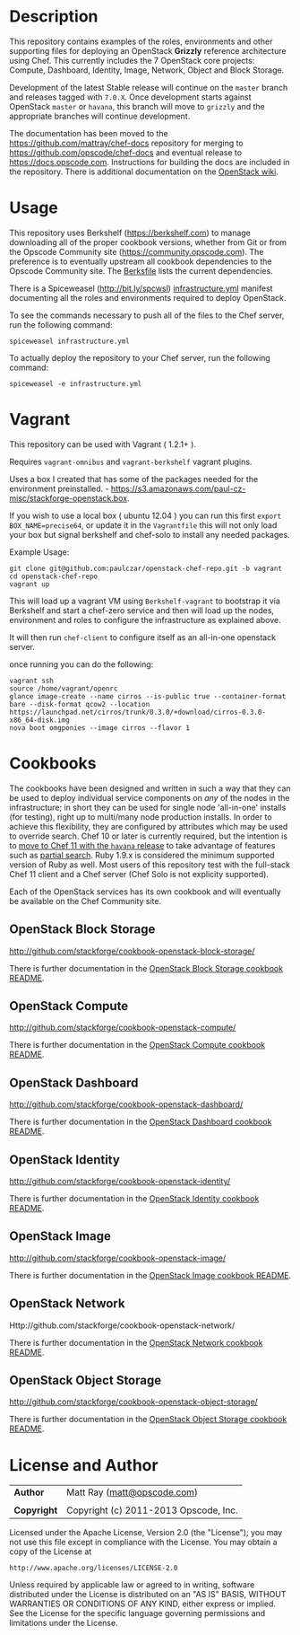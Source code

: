 # Description #

This repository contains examples of the roles, environments and other supporting files for deploying an OpenStack **Grizzly** reference architecture using Chef. This currently includes the 7 OpenStack core projects: Compute, Dashboard, Identity, Image, Network, Object and Block Storage.

Development of the latest Stable release will continue on the `master` branch and releases tagged with `7.0.X`. Once development starts against OpenStack `master` or `havana`, this branch will move to `grizzly` and the appropriate branches will continue development.

The documentation has been moved to the https://github.com/mattray/chef-docs repository for merging to https://github.com/opscode/chef-docs and eventual release to https://docs.opscode.com. Instructions for building the docs are included in the repository. There is additional documentation on the [OpenStack wiki](https://wiki.openstack.org/wiki/Chef/GettingStarted).

# Usage #

This repository uses Berkshelf (https://berkshelf.com) to manage downloading all of the proper cookbook versions, whether from Git or from the Opscode Community site (https://community.opscode.com). The preference is to eventually upstream all cookbook dependencies to the Opscode Community site. The [Berksfile](Berksfile) lists the current dependencies.

There is a Spiceweasel (http://bit.ly/spcwsl) [infrastructure.yml](infrastructure.yml) manifest documenting all the roles and environments required to deploy OpenStack.

To see the commands necessary to push all of the files to the Chef server, run the following command:

```
spiceweasel infrastructure.yml
```

To actually deploy the repository to your Chef server, run the following command:

```
spiceweasel -e infrastructure.yml
```

# Vagrant #

This repository can be used with Vagrant ( 1.2.1+ ).

Requires `vagrant-omnibus` and `vagrant-berkshelf` vagrant plugins.

Uses a box I created that has some of the packages needed for the environment preinstalled. - https://s3.amazonaws.com/paul-cz-misc/stackforge-openstack.box.

If you wish to use a local box ( ubuntu 12.04 ) you can run this first `export BOX_NAME=precise64`,  or update it in the `Vagrantfile`  this will not only load your box but signal berkshelf and chef-solo to install any needed packages.

Example Usage:

```
git clone git@github.com:paulczar/openstack-chef-repo.git -b vagrant 
cd openstack-chef-repo
vagrant up
```


This will load up a vagrant VM using `Berkshelf-vagrant` to bootstrap it via Berkshelf and start a chef-zero service and then will load up the nodes, environment and roles to configure the infrastructure as explained above.

It will then run `chef-client` to configure itself as an all-in-one openstack server.

once running you can do the following:

```
vagrant ssh
source /home/vagrant/openrc
glance image-create --name cirros --is-public true --container-format bare --disk-format qcow2 --location https://launchpad.net/cirros/trunk/0.3.0/+download/cirros-0.3.0-x86_64-disk.img
nova boot omgponies --image cirros --flavor 1
```

# Cookbooks #

The cookbooks have been designed and written in such a way that they can be used to deploy individual service components on _any_ of the nodes in the infrastructure; in short they can be used for single node 'all-in-one' installs (for testing), right up to multi/many node production installs. In order to achieve this flexibility, they are configured by attributes which may be used to override search. Chef 10 or later is currently required, but the intention is to [move to Chef 11 with the `havana` release](https://bugs.launchpad.net/openstack-chef/+bug/1183540) to take advantage of features such as [partial search](http://docs.opscode.com/essentials_search_partial.html). Ruby 1.9.x is considered the minimum supported version of Ruby as well. Most users of this repository test with the full-stack Chef 11 client and a Chef server (Chef Solo is not explicity supported).

Each of the OpenStack services has its own cookbook and will eventually be available on the Chef Community site.

## OpenStack Block Storage ##

http://github.com/stackforge/cookbook-openstack-block-storage/

There is further documentation in the [OpenStack Block Storage cookbook README](http://github.com/stackforge/cookbook-openstack-block-storage/).

## OpenStack Compute ##

http://github.com/stackforge/cookbook-openstack-compute/

There is further documentation in the [OpenStack Compute cookbook README](http://github.com/stackforge/cookbook-openstack-compute/).

## OpenStack Dashboard ##

http://github.com/stackforge/cookbook-openstack-dashboard/

There is further documentation in the [OpenStack Dashboard cookbook README](http://github.com/stackforge/cookbook-openstack-dashboard/).

## OpenStack Identity ##

http://github.com/stackforge/cookbook-openstack-identity/

There is further documentation in the [OpenStack Identity cookbook README](http://github.com/stackforge/cookbook-openstack-identity/).

## OpenStack Image ##

http://github.com/stackforge/cookbook-openstack-image/

There is further documentation in the [OpenStack Image cookbook README](http://github.com/stackforge/cookbook-openstack-image/).

## OpenStack Network ##

Http://github.com/stackforge/cookbook-openstack-network/

There is further documentation in the [OpenStack Network cookbook README](http://github.com/stackforge/cookbook-openstack-network/).

## OpenStack Object Storage ##

http://github.com/stackforge/cookbook-openstack-object-storage/

There is further documentation in the [OpenStack Object Storage cookbook README](http://github.com/stackforge/cookbook-openstack-object-storage/).

# License and Author #

|                      |                                          |
|:---------------------|:-----------------------------------------|
| **Author**           | Matt Ray (<matt@opscode.com>)            |
|                      |                                          |
| **Copyright**        | Copyright (c) 2011-2013 Opscode, Inc.    |

Licensed under the Apache License, Version 2.0 (the "License");
you may not use this file except in compliance with the License.
You may obtain a copy of the License at

    http://www.apache.org/licenses/LICENSE-2.0

Unless required by applicable law or agreed to in writing, software
distributed under the License is distributed on an "AS IS" BASIS,
WITHOUT WARRANTIES OR CONDITIONS OF ANY KIND, either express or implied.
See the License for the specific language governing permissions and
limitations under the License.
